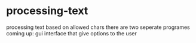 # processing-text
processing text based on allowed chars
there are two seperate programes
coming up:
gui interface that give options to the user
